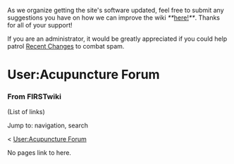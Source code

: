 As we organize getting the site's software updated, feel free to submit any
suggestions you have on how we can improve the wiki
_**_[here!](/index.php/User:Hallry/Suggestions "User:Hallry/Suggestions"
)_**_. Thanks for all of your support!

If you are an administrator, it would be greatly appreciated if you could help
patrol [Recent Changes](/index.php/Special:Recentchanges
"Special:Recentchanges" ) to combat spam.

# User:Acupuncture Forum

### From FIRSTwiki

(List of links)

Jump to: navigation, search

&lt; [User:Acupuncture
Forum](/index.php?title=User:Acupuncture_Forum&redirect=no "User:Acupuncture
Forum" )  

No pages link to here.

